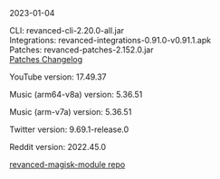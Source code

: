 2023-01-04
  
CLI: revanced-cli-2.20.0-all.jar  
Integrations: revanced-integrations-0.91.0-v0.91.1.apk  
Patches: revanced-patches-2.152.0.jar  
[Patches Changelog](https://github.com/revanced/revanced-patches/releases/tag/v2.152.0)  

YouTube version: 17.49.37  

Music (arm64-v8a) version: 5.36.51  

Music (arm-v7a) version: 5.36.51  

Twitter version: 9.69.1-release.0  

Reddit version: 2022.45.0  

[revanced-magisk-module repo](https://github.com/j-hc/revanced-magisk-module)
